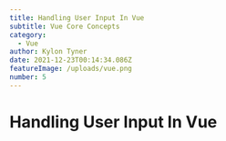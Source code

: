 ```yaml
---
title: Handling User Input In Vue
subtitle: Vue Core Concepts
category:
  - Vue
author: Kylon Tyner
date: 2021-12-23T00:14:34.086Z
featureImage: /uploads/vue.png
number: 5
---
```

# Handling User Input In Vue